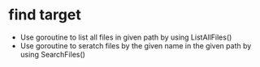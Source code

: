 # find target
* Use goroutine to list all files in given path by using ListAllFiles()
* Use goroutine to seratch files by the given name in the given path by using SearchFiles()
